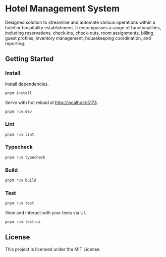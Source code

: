 # Hotel Management System

Designed solution to streamline and automate various operations within a hotel or hospitality establishment. It encompasses a range of functionalities, including reservations, check-ins, check-outs, room assignments, billing, guest profiles, inventory management, housekeeping coordination, and reporting.

## Getting Started

### Install

Install dependencies.

```bash
pnpm install
```

Serve with hot reload at <http://localhost:5173>.

```bash
pnpm run dev
```

### Lint

```bash
pnpm run lint
```

### Typecheck

```bash
pnpm run typecheck
```

### Build

```bash
pnpm run build
```

### Test

```bash
pnpm run test
```

View and interact with your tests via UI.

```bash
pnpm run test:ui
```

## License

This project is licensed under the MIT License.
